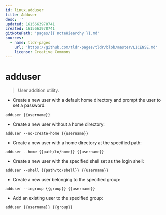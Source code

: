 ```yaml
---
id: linux.adduser
title: Adduser
desc: ''
updated: 1615663978741
created: 1615663978741
gitNotePath: 'pages/{{ noteHiearchy }}.md'
sources:
  - name: tldr-pages
    url: 'https://github.com/tldr-pages/tldr/blob/master/LICENSE.md'
    license: Creative Commons
---
```

# adduser

> User addition utility.

- Create a new user with a default home directory and prompt the user to set a password:

`adduser {{username}}`

- Create a new user without a home directory:

`adduser --no-create-home {{username}}`

- Create a new user with a home directory at the specified path:

`adduser --home {{path/to/home}} {{username}}`

- Create a new user with the specified shell set as the login shell:

`adduser --shell {{path/to/shell}} {{username}}`

- Create a new user belonging to the specified group:

`adduser --ingroup {{group}} {{username}}`

- Add an existing user to the specified group:

`adduser {{username}} {{group}}`


